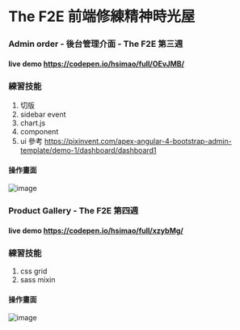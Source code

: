 # The F2E 前端修練精神時光屋

### Admin order - 後台管理介面 - The F2E 第三週
#### live demo https://codepen.io/hsimao/full/OEvJMB/

### 練習技能
1. 切版
2. sidebar event
3. chart.js
4. component
5. ui 參考 https://pixinvent.com/apex-angular-4-bootstrap-admin-template/demo-1/dashboard/dashboard1

#### 操作畫面
![image](https://github.com/hsimao/TheF2E/blob/master/demo.gif)


### Product Gallery - The F2E 第四週
#### live demo https://codepen.io/hsimao/full/xzybMg/

### 練習技能
1. css grid
2. sass mixin

#### 操作畫面
![image](https://github.com/hsimao/TheF2E/blob/master/gallery.gif)
